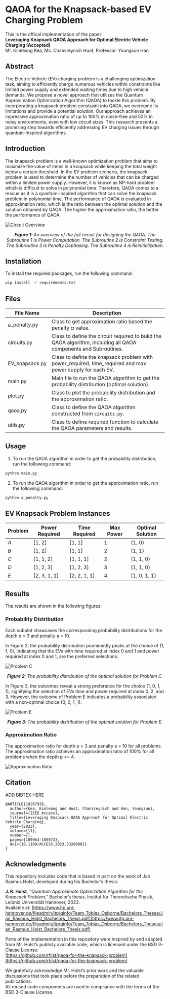 # QAOA for the Knapsack-based EV Charging Problem

This is the offical implementation of the paper: \
**Leveraging Knapsack QAOA Approach for Optimal Electric Vehicle Charging (Accepted)**\
Mr. Kimleang Kea, Ms. Chansreynich Huot, Professor. Youngsun Han

## Abstract

The Electric Vehicle (EV) charging problem is a challenging optimization task, aiming to efficiently charge numerous vehicles within constraints like limited power supply and extended waiting times due to high vehicle demands. We propose a novel approach that utilizes the Quantum Approximation Optimization Algorithm (QAOA) to tackle this problem. By incorporating a knapsack problem constraint into QAOA, we overcome its limitations and provide a potential solution. Our approach achieves an impressive approximation ratio of up to 100% in noise-free and 50% in noisy environments, even with low circuit sizes. This research presents a promising step towards efficiently addressing EV charging issues through quantum-inspired algorithms.

## Introduction

The knapsack problem is a well-known optimization problem that aims to maximize the value of items in a knapsack while keeping the total weight below a certain threshold. In the EV problem scenario, the knapsack problem is used to determine the number of vehicles that can be charged within a limited power supply. However, it is known as NP-hard problem which is difficult to solve in polynomial time. Therefore, QAOA comes to a rescue as it is a quantum-inspired algorithm that can solve the knapsack problem in polynomial time. The performance of QAOA is evaluated in approximation ratio, which is the ratio between the optimal solution and the solution obtained by QAOA. The higher the approximation ratio, the better the performance of QAOA.

![Circuit Overview](./images/overview.jpg)
*<center>**Figure 1**: An overview of the full circuit for designing the QAOA. The Subroutine 1 is Power Computation. The Subroutine 2 is Constraint Testing. The Subroutine 3 is Penalty Dephasing. The Subroutine 4 is Reinitialization.</center>*

## Installation

To install the required packages, run the following command:

```bash
pip install -r requirements.txt
```

## Files

| File Name | Description |
| --- | --- |
| a_penalty.py | Class to get approximation ratio based the penalty $\alpha$ value. |
| circuits.py | Class to define the circuit required to build the QAOA algorithm, including all QAOA components and Subroutines. |
| EV_knapsack.py | Class to define the knapsack problem with power_required, time_required and max power supply for each EV. |
| main.py | Main file to run the QAOA algorithm to get the probability distribution (optimal solution). |
| plot.py | Class to plot the probability distribution and the approximation ratio. |
| qaoa.py | Class to define the QAOA algorithm constructed from `circuits.py`. |
| utils.py | Class to define required function to calculate the QAOA parameters and results. |

## Usage

1. To run the QAOA algorithm in order to get the probability distribution, run the following command:

```bash
python main.py
```

2. To run the QAOA algorithm in order to get the approximation ratio, run the following command:

```bash
python a_penalty.py
```

## EV Knapsack Problem Instances

<!-- Table -->
| Problem | Power Required | Time Required | Max Power | Optimal Solution |
| --- | --- | --- | --- | --- |
| $A$ | [1, 2] | [1, 1] | 1 | (1, 0) |
| $B$ | [1, 2] | [1, 1] | 2 | (1, 1) |
| $C$ | [1, 1, 2] | [1, 1, 1] | 2 | (1, 1, 0) |
| $D$ | [1, 2, 3] | [1, 2, 3] | 3 | (1, 1, 0) |
| $E$ | [2, 3, 1, 1] | [2, 2, 1, 1] | 4 | (1, 0, 1, 1) |

## Results

The results are shown in the following figures:

### Probability Distribution

Each subplot showcases the corresponding probability
distributions for the depth p = 3 and penalty a = 10. 

In Figure 2,
the probability distribution prominently peaks at the choice
of (1, 1, 0), indicating that the EVs with time required at
index 0 and 1 and power required at index 0 and 1, are
the preferred selections.

![Problem C](./images/solution_c.png)
*<center>**Figure 2**: The probability distribution of the optimal solution for Problem C.</center>*

In Figure 3, the outcomes
reveal a strong preference for the choice (1, 0, 1, 1), signifying
the selection of EVs time and power required at index 0,
2, and 3. However, the outcome of Problem E indicates a
probability associated with a non-optimal choice (0, 0, 1, 1).

![Problem E](./images/solution_e.png)
*<center>**Figure 3**: The probability distribution of the optimal solution for Problem E.</center>*

### Approximation Ratio

The approximation ratio for depth p = 3 and penalty a = 10 for all problems. The approximation ratio achieves an approximation ratio of 100% for all problems when the depth p >= 4.

![Approximation Ratio](./images/p_vs_ar.png)

## Citation
ADD BIBTEX HERE
<!-- If you use this code for your research, please cite our paper: -->

```
@ARTICLE{10267926,
  author={Kea, Kimleang and Huot, Chansreynich and Han, Youngsun},
  journal={IEEE Access}, 
  title={Leveraging Knapsack QAOA Approach for Optimal Electric Vehicle Charging}, 
  year={2023},
  volume={11},
  number={},
  pages={109964-109973},
  doi={10.1109/ACCESS.2023.3320800}}
}
```

## Acknowledgments

This repository includes code that is based in part on the work of Jan Rasmus Holst, developed during his Bachelor’s thesis:

**J. R. Holst**, *“Quantum Approximate Optimization Algorithm for the Knapsack Problem,”* Bachelor’s thesis, Institut für Theoretische Physik, Leibniz Universität Hannover, 2023.  
Available at: [https://www.itp.uni-hannover.de/fileadmin/itp/qinfo/Team_Tobias_Osborne/Bachelors_Theses/Jan_Rasmus_Holst_Bachelors_Thesis.pdf](https://www.itp.uni-hannover.de/fileadmin/itp/qinfo/Team_Tobias_Osborne/Bachelors_Theses/Jan_Rasmus_Holst_Bachelors_Thesis.pdf)

Parts of the implementation in this repository were inspired by and adapted from Mr. Holst’s publicly available code, which is licensed under the BSD 3-Clause License:  
[https://github.com/rhlst/qaoa-for-the-knapsack-problem](https://github.com/rhlst/qaoa-for-the-knapsack-problem)

We gratefully acknowledge Mr. Holst’s prior work and the valuable discussions that took place before the preparation of the related publications.  
All reused code components are used in compliance with the terms of the BSD 3-Clause License.
